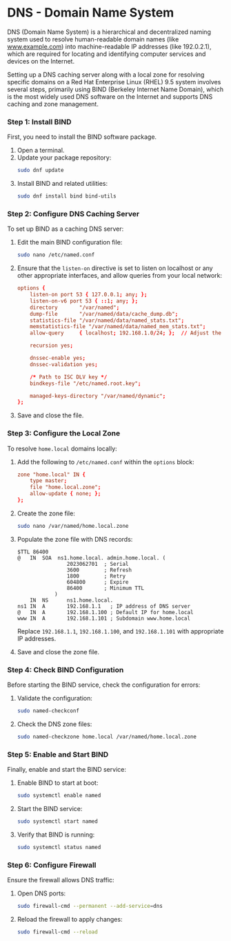 # DNS - Domain Name System
DNS (Domain Name System) is a hierarchical and decentralized naming system used to resolve human-readable domain names (like www.example.com) into machine-readable IP addresses (like 192.0.2.1), which are required for locating and identifying computer services and devices on the Internet.

Setting up a DNS caching server along with a local zone for resolving specific domains on a Red Hat Enterprise Linux (RHEL) 9.5 system involves several steps, primarily using BIND (Berkeley Internet Name Domain), which is the most widely used DNS software on the Internet and supports DNS caching and zone management.

### Step 1: Install BIND
First, you need to install the BIND software package.

1. Open a terminal.
2. Update your package repository:
   ```bash
   sudo dnf update
   ```
3. Install BIND and related utilities:
   ```bash
   sudo dnf install bind bind-utils
   ```

### Step 2: Configure DNS Caching Server
To set up BIND as a caching DNS server:

1. Edit the main BIND configuration file:
   ```bash
   sudo nano /etc/named.conf
   ```
2. Ensure that the `listen-on` directive is set to listen on localhost or any other appropriate interfaces, and allow queries from your local network:
   ```conf
   options {
       listen-on port 53 { 127.0.0.1; any; };
       listen-on-v6 port 53 { ::1; any; };
       directory       "/var/named";
       dump-file       "/var/named/data/cache_dump.db";
       statistics-file "/var/named/data/named_stats.txt";
       memstatistics-file "/var/named/data/named_mem_stats.txt";
       allow-query     { localhost; 192.168.1.0/24; };  // Adjust the IP range as needed for your network

       recursion yes;

       dnssec-enable yes;
       dnssec-validation yes;

       /* Path to ISC DLV key */
       bindkeys-file "/etc/named.root.key";

       managed-keys-directory "/var/named/dynamic";
   };
   ```

3. Save and close the file.

### Step 3: Configure the Local Zone
To resolve `home.local` domains locally:

1. Add the following to `/etc/named.conf` within the `options` block:
   ```conf
   zone "home.local" IN {
       type master;
       file "home.local.zone";
       allow-update { none; };
   };
   ```
2. Create the zone file:
   ```bash
   sudo nano /var/named/home.local.zone
   ```
3. Populate the zone file with DNS records:
   ```zone
   $TTL 86400
   @   IN  SOA  ns1.home.local. admin.home.local. (
                   2023062701  ; Serial
                   3600        ; Refresh
                   1800        ; Retry
                   604800      ; Expire
                   86400       ; Minimum TTL
               )
       IN  NS      ns1.home.local.
   ns1 IN  A       192.168.1.1   ; IP address of DNS server
   @   IN  A       192.168.1.100 ; Default IP for home.local
   www IN  A       192.168.1.101 ; Subdomain www.home.local
   ```
   Replace `192.168.1.1`, `192.168.1.100`, and `192.168.1.101` with appropriate IP addresses.

4. Save and close the zone file.

### Step 4: Check BIND Configuration
Before starting the BIND service, check the configuration for errors:

1. Validate the configuration:
   ```bash
   sudo named-checkconf
   ```
2. Check the DNS zone files:
   ```bash
   sudo named-checkzone home.local /var/named/home.local.zone
   ```

### Step 5: Enable and Start BIND
Finally, enable and start the BIND service:

1. Enable BIND to start at boot:
   ```bash
   sudo systemctl enable named
   ```
2. Start the BIND service:
   ```bash
   sudo systemctl start named
   ```

3. Verify that BIND is running:
   ```bash
   sudo systemctl status named
   ```

### Step 6: Configure Firewall
Ensure the firewall allows DNS traffic:

1. Open DNS ports:
   ```bash
   sudo firewall-cmd --permanent --add-service=dns
   ```
2. Reload the firewall to apply changes:
   ```bash
   sudo firewall-cmd --reload
   ```

